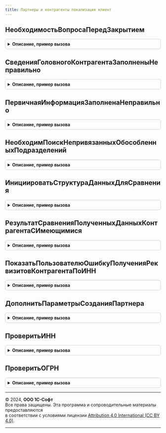 ```yaml
---
title: Партнеры и контрагенты локализация клиент
---
```



## НеобходимостьВопросаПередЗакрытием
<details style="margin: 1em 0; padding: 0.5em; border: 1px solid #ccc; border-radius: 6px;">

<summary style="font-weight: bold; cursor: pointer;">Описание, пример вызова</summary>

```bsl

// Определяет необходимость задания вопроса перед закрытием формы
//
// Параметры:
// 	Форма - ФормаКлиентскогоПриложения - проверяемая форма
// Возвращаемое значение:
// 	Булево - Признак необходимости вопроса
//
Функция НеобходимостьВопросаПередЗакрытием(Форма) Экспорт
```

Пример вызова
```bsl
Результат = ПартнерыИКонтрагентыЛокализацияКлиент.НеобходимостьВопросаПередЗакрытием(Форма) 
```
</details>

## СведенияГоловногоКонтрагентаЗаполненыНеправильно
<details style="margin: 1em 0; padding: 0.5em; border: 1px solid #ccc; border-radius: 6px;">

<summary style="font-weight: bold; cursor: pointer;">Описание, пример вызова</summary>

```bsl

// Проверяет сведения головного контрагента
//
// Параметры:
// 	Форма - ФормаКлиентскогоПриложения - форма контрагента
// 	Отказ - Булево - признак отказа
Процедура СведенияГоловногоКонтрагентаЗаполненыНеправильно(Форма, Отказ) Экспорт
```

Пример вызова
```bsl
ПартнерыИКонтрагентыЛокализацияКлиент.СведенияГоловногоКонтрагентаЗаполненыНеправильно(Форма, Отказ) 
```
</details>

## ПервичнаяИнформацияЗаполненаНеправильно
<details style="margin: 1em 0; padding: 0.5em; border: 1px solid #ccc; border-radius: 6px;">

<summary style="font-weight: bold; cursor: pointer;">Описание, пример вызова</summary>

```bsl

// Проверяет первичную информацию на корректное заполнение
//
// Параметры:
// 	Форма - ФормаКлиентскогоПриложения - форма обработчика
// 	Отказ - Булево - признак отказа обработки
//
Процедура ПервичнаяИнформацияЗаполненаНеправильно(Форма, Отказ) Экспорт
```

Пример вызова
```bsl
ПартнерыИКонтрагентыЛокализацияКлиент.ПервичнаяИнформацияЗаполненаНеправильно(Форма, Отказ) 
```
</details>

## НеобходимПоискНепривязанныхОбособленныхПодразделений
<details style="margin: 1em 0; padding: 0.5em; border: 1px solid #ccc; border-radius: 6px;">

<summary style="font-weight: bold; cursor: pointer;">Описание, пример вызова</summary>

```bsl

// Проверяет необходимость
//
// Параметры:
// 	Форма - ФормаКлиентскогоПриложения -
// Возвращаемое значение:
// 	Булево - необходим поиск
//
Функция НеобходимПоискНепривязанныхОбособленныхПодразделений(Форма) Экспорт
```

Пример вызова
```bsl
Результат = ПартнерыИКонтрагентыЛокализацияКлиент.НеобходимПоискНепривязанныхОбособленныхПодразделений(Форма) 
```
</details>

## ИнициироватьСтруктураДанныхДляСравнения
<details style="margin: 1em 0; padding: 0.5em; border: 1px solid #ccc; border-radius: 6px;">

<summary style="font-weight: bold; cursor: pointer;">Описание, пример вызова</summary>

```bsl

//++ Локализация

// Инициирует структуру данных контрагента для сравнения с данными полученных с сервиса.
//
// Возвращаемое значение:
//   Булево   - инициированная значениями по умолчанию структура.
//
Функция ИнициироватьСтруктураДанныхДляСравнения() Экспорт
```

Пример вызова
```bsl
Результат = ПартнерыИКонтрагентыЛокализацияКлиент.ИнициироватьСтруктураДанныхДляСравнения() 
```
</details>

## РезультатСравненияПолученныхДанныхКонтрагентаСИмеющимися
<details style="margin: 1em 0; padding: 0.5em; border: 1px solid #ccc; border-radius: 6px;">

<summary style="font-weight: bold; cursor: pointer;">Описание, пример вызова</summary>

```bsl

// Сравнивает имеющиеся значения реквизитов контрагента с данными, полученными с сервиса.
//
// Параметры:
//  РеквизитыКонтрагента  - Структура - содержит данные, полученные с сервиса.
//  ДанныеОбъекта         - Структура - содержит данные контрагента.
//  ЗаполнятьИНН          - Булево    - содержит признак необходимости заполнения ИНН контрагента.
//
// Возвращаемое значение:
//   Булево   - Истина, если есть различия, Ложь в обратном случае.
//
Функция РезультатСравненияПолученныхДанныхКонтрагентаСИмеющимися(РеквизитыКонтрагента, ДанныеОбъекта, ЗаполнятьИНН) Экспорт
```

Пример вызова
```bsl
Результат = ПартнерыИКонтрагентыЛокализацияКлиент.РезультатСравненияПолученныхДанныхКонтрагентаСИмеющимися(РеквизитыКонтрагента, ДанныеОбъекта, ЗаполнятьИНН) 
```
</details>

## ПоказатьПользователюОшибкуПолученияРеквизитовКонтрагентаПоИНН
<details style="margin: 1em 0; padding: 0.5em; border: 1px solid #ccc; border-radius: 6px;">

<summary style="font-weight: bold; cursor: pointer;">Описание, пример вызова</summary>

```bsl

// Формирует текст ошибки и показывает пользователю предупреждение на основании данных
// предоставленных подсистемой "Проверка контрагентов" БСП.
// Параметры:
//  ОписаниеОшибки  - Строка - описание ошибки, предоставленное подсистемой "Проверка контрагентов" БСП.
//
Процедура ПоказатьПользователюОшибкуПолученияРеквизитовКонтрагентаПоИНН(ОписаниеОшибки) Экспорт
```

Пример вызова
```bsl
ПартнерыИКонтрагентыЛокализацияКлиент.ПоказатьПользователюОшибкуПолученияРеквизитовКонтрагентаПоИНН(ОписаниеОшибки) 
```
</details>

## ДополнитьПараметрыСозданияПартнера
<details style="margin: 1em 0; padding: 0.5em; border: 1px solid #ccc; border-radius: 6px;">

<summary style="font-weight: bold; cursor: pointer;">Описание, пример вызова</summary>

```bsl

//-- Локализация

// Дополнить параметры формы создания нового партнера
//
// Параметры:
//  ПараметрыСоздания	 - Структура - структура параметров
//  Форма				 - ФормаКлиентскогоПриложения - форма справочника-основания
//
Процедура ДополнитьПараметрыСозданияПартнера(ПараметрыСоздания, Форма) Экспорт
```

Пример вызова
```bsl
ПартнерыИКонтрагентыЛокализацияКлиент.ДополнитьПараметрыСозданияПартнера(ПараметрыСоздания, Форма) 
```
</details>

## ПроверитьИНН
<details style="margin: 1em 0; padding: 0.5em; border: 1px solid #ccc; border-radius: 6px;">

<summary style="font-weight: bold; cursor: pointer;">Описание, пример вызова</summary>

```bsl

// Проверяет соответствие ИНН требованиям.
//
// Параметры:
//  Форма          - ФормаКлиентскогоПриложения - форма проверяемого объекта.
//  ТолькоПроверка - Булево - признак того, что будет только проверен ИНН, при этом не будут вызваны процедуры заполнения.
//
Процедура ПроверитьИНН(Форма, ТолькоПроверка = Ложь) Экспорт
```

Пример вызова
```bsl
ПартнерыИКонтрагентыЛокализацияКлиент.ПроверитьИНН(Форма, ТолькоПроверка);
```
</details>

## ПроверитьОГРН
<details style="margin: 1em 0; padding: 0.5em; border: 1px solid #ccc; border-radius: 6px;">

<summary style="font-weight: bold; cursor: pointer;">Описание, пример вызова</summary>

```bsl

// Проверяет соответствие ОГРН требованиям.
//
// Параметры:
//	Форма - ФормаКлиентскогоПриложения - форма проверяемого объекта.
//
Процедура ПроверитьОГРН(Форма) Экспорт
```

Пример вызова
```bsl
ПартнерыИКонтрагентыЛокализацияКлиент.ПроверитьОГРН(Форма) 
```
</details>

---

© 2024, **ООО 1С-Софт**  
Все права защищены. Эта программа и сопроводительные материалы предоставляются  
в соответствии с условиями лицензии [Attribution 4.0 International (CC BY 4.0)](https://creativecommons.org/licenses/by/4.0/legalcode).

---
